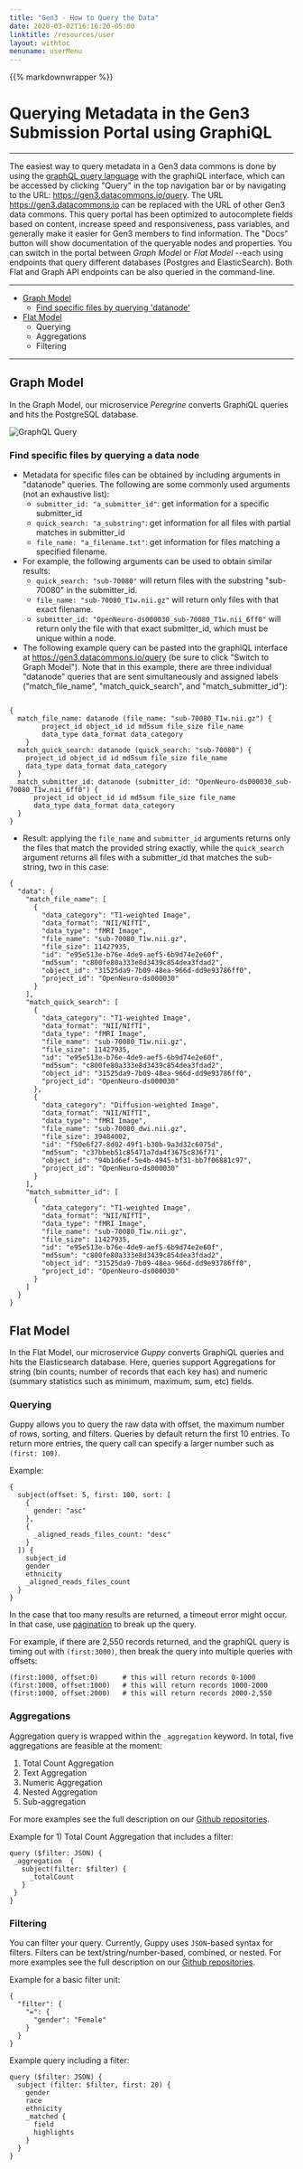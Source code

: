 ```yaml
---
title: "Gen3 - How to Query the Data"
date: 2020-03-02T16:16:20-05:00
linktitle: /resources/user
layout: withtoc
menuname: userMenu
---
```

{{% markdownwrapper %}}
# Querying Metadata in the Gen3 Submission Portal using GraphiQL
* * *

The easiest way to query metadata in a Gen3 data commons is done by using the [graphQL query language](https://graphql.org/) with the graphiQL interface, which can be accessed by clicking "Query" in the top navigation bar or by navigating to the URL: https://gen3.datacommons.io/query. The URL https://gen3.datacommons.io can be replaced with the URL of other Gen3 data commons. This query portal has been optimized to autocomplete fields based on content, increase speed and responsiveness, pass variables, and generally make it easier for Gen3 members to find information. The "Docs" button will show documentation of the queryable nodes and properties. You can switch in the portal between *Graph Model* or *Flat Model* --each using endpoints that query different databases (Postgres and ElasticSearch). Both Flat and Graph API endpoints can be also queried in the command-line.
***

* [Graph Model](#graph-model)
  * [Find specific files by querying 'datanode'](#find-specific-files-by-quering-a-data-node)
* [Flat Model](#flat-model)
  * Querying
  * Aggregations
  * Filtering
---

## Graph Model
In the Graph Model, our microservice *Peregrine* converts GraphiQL queries and hits the PostgreSQL database.

![GraphQL Query](simple-query.gif)

### Find specific files by querying a data node
* Metadata for specific files can be obtained by including arguments in "datanode" queries. The following are some commonly used arguments (not an exhaustive list):
    * `submitter_id: "a_submitter_id"`: get information for a specific submitter_id
    * `quick_search: "a_substring"`: get information for all files with partial matches in submitter_id
    * `file_name: "a_filename.txt"`: get information for files matching a specified filename.
* For example, the following arguments can be used to obtain similar results:
    * `quick_search: "sub-70080"` will return files with the substring "sub-70080" in the submitter_id.
    * `file_name: "sub-70080_T1w.nii.gz"` will return only files with that exact filename.
    * `submitter_id: "OpenNeuro-ds000030_sub-70080_T1w.nii_6ff0"` will return only the file with that exact submitter_id, which must be unique within a node.
* The following example query can be pasted into the graphiQL interface at https://gen3.datacommons.io/query (be sure to click "Switch to Graph Model"). Note that in this example, there are three individual "datanode" queries that are sent simultaneously and assigned labels ("match_file_name", "match_quick_search", and "match_submitter_id"):

```

{
  match_file_name: datanode (file_name: "sub-70080_T1w.nii.gz") {
        project_id object_id id md5sum file_size file_name
        data_type data_format data_category
    }
  match_quick_search: datanode (quick_search: "sub-70080") {
    project_id object_id id md5sum file_size file_name
    data_type data_format data_category
  }
  match_submitter_id: datanode (submitter_id: "OpenNeuro-ds000030_sub-70080_T1w.nii_6ff0") {
      project_id object_id id md5sum file_size file_name
      data_type data_format data_category
  }
}
```

* Result: applying the `file_name` and `submitter_id` arguments returns only the files that match the provided string exactly, while the `quick_search` argument returns all files with a submitter_id that matches the sub-string, two in this case:

```
{
  "data": {
    "match_file_name": [
      {
        "data_category": "T1-weighted Image",
        "data_format": "NII/NIfTI",
        "data_type": "fMRI Image",
        "file_name": "sub-70080_T1w.nii.gz",
        "file_size": 11427935,
        "id": "e95e513e-b76e-4de9-aef5-6b9d74e2e60f",
        "md5sum": "c800fe80a333e8d3439c854dea3fdad2",
        "object_id": "31525da9-7b09-48ea-966d-dd9e93786ff0",
        "project_id": "OpenNeuro-ds000030"
      }
    ],
    "match_quick_search": [
      {
        "data_category": "T1-weighted Image",
        "data_format": "NII/NIfTI",
        "data_type": "fMRI Image",
        "file_name": "sub-70080_T1w.nii.gz",
        "file_size": 11427935,
        "id": "e95e513e-b76e-4de9-aef5-6b9d74e2e60f",
        "md5sum": "c800fe80a333e8d3439c854dea3fdad2",
        "object_id": "31525da9-7b09-48ea-966d-dd9e93786ff0",
        "project_id": "OpenNeuro-ds000030"
      },
      {
        "data_category": "Diffusion-weighted Image",
        "data_format": "NII/NIfTI",
        "data_type": "fMRI Image",
        "file_name": "sub-70080_dwi.nii.gz",
        "file_size": 39484002,
        "id": "f50e6f27-8d02-49f1-b30b-9a3d32c6075d",
        "md5sum": "c37bbeb51c85471a7da4f3675c836f71",
        "object_id": "94b1d6ef-5e4b-4945-bf31-bb7f06881c97",
        "project_id": "OpenNeuro-ds000030"
      }
    ],
    "match_submitter_id": [
      {
        "data_category": "T1-weighted Image",
        "data_format": "NII/NIfTI",
        "data_type": "fMRI Image",
        "file_name": "sub-70080_T1w.nii.gz",
        "file_size": 11427935,
        "id": "e95e513e-b76e-4de9-aef5-6b9d74e2e60f",
        "md5sum": "c800fe80a333e8d3439c854dea3fdad2",
        "object_id": "31525da9-7b09-48ea-966d-dd9e93786ff0",
        "project_id": "OpenNeuro-ds000030"
      }
    ]
  }
}
```












## Flat Model
In the Flat Model, our microservice *Guppy* converts GraphiQL queries and hits the Elasticsearch database. Here, queries support Aggregations for string (bin counts; number of records that each key has) and numeric (summary statistics such as minimum, maximum, sum, etc) fields.

### Querying
Guppy allows you to query the raw data with offset, the maximum number of rows, sorting, and filters. Queries by default return the first 10 entries. To return more entries, the query call can specify a larger number such as `(first: 100)`.

Example:
```
{
  subject(offset: 5, first: 100, sort: [
    {
      gender: "asc"
    },
    {
      _aligned_reads_files_count: "desc"
    }
  ]) {
    subject_id
    gender
    ethnicity
    _aligned_reads_files_count
  }
}
```

In the case that too many results are returned, a timeout error might occur. In that case, use [pagination](http://graphql.org/learn/pagination/) to break up the query.

For example, if there are 2,550 records returned, and the graphiQL query is timing out with ```(first:3000)```, then break the query into multiple queries with offsets:

```
(first:1000, offset:0) 		# this will return records 0-1000
(first:1000, offset:1000) 	# this will return records 1000-2000
(first:1000, offset:2000) 	# this will return records 2000-2,550
```


### Aggregations
Aggregation query is wrapped within the `_aggregation` keyword. In total, five aggregations are feasible at the moment:

1) Total Count Aggregation
2) Text Aggregation
3) Numeric Aggregation
4) Nested Aggregation
5) Sub-aggregation

For more examples see the full description on our [Github repositories](https://github.com/uc-cdis/guppy/blob/master/doc/queries.md).

Example for 1) Total Count Aggregation that includes a filter:
```
query ($filter: JSON) {
 _aggregation  {
   subject(filter: $filter) {
     _totalCount
   }
 }
}
```

### Filtering
You can filter your query. Currently, Guppy uses `JSON`-based syntax for filters. Filters can be text/string/number-based, combined, or nested. For more examples see the full description on our [Github repositories](https://github.com/uc-cdis/guppy/blob/master/doc/queries.md).

Example for a basic filter unit:
```
{
  "filter": {
    "=": {
      "gender": "Female"
    }
  }
}
```


Example query including a filter:
```
query ($filter: JSON) {
  subject (filter: $filter, first: 20) {
    gender
    race
    ethnicity
    _matched {
      field
      highlights
    }
  }
}
```
